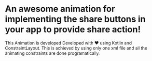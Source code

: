 # An awesome animation for implementing the share buttons in your app to provide share action! 

This Animation is developed Developed with ❤️ using Kotlin and ConstraintLayout. This is achieved by using only one xml file and all the animating constraints are done programatically.
